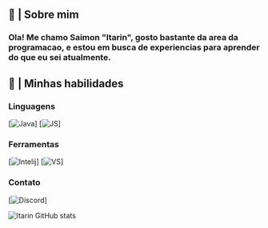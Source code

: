 ## 💼 | Sobre mim

### Ola! Me chamo Saimon "Itarin", gosto bastante da area da programacao, e estou em busca de experiencias para aprender do que eu sei atualmente.

## 📌 | Minhas habilidades

### Linguagens

[![Java](https://img.shields.io/badge/Java-ED8B00?style=for-the-badge&logo=openjdk&logoColor=white)]
[![JS](https://img.shields.io/badge/JavaScript-F7DF1E?style=for-the-badge&logo=javascript&logoColor=black)]

### Ferramentas

[![Intelij](    https://img.shields.io/badge/IntelliJ_IDEA-000000.svg?style=for-the-badge&logo=intellij-idea&logoColor=white)]
[![VS](https://img.shields.io/badge/Visual_Studio_Code-0078D4?style=for-the-badge&logo=visual%20studio%20code&logoColor=white)]

### Contato

[![Discord](    https://img.shields.io/badge/Discord-7289DA?style=for-the-badge&logo=discord&logoColor=white)]




![Itarin GitHub stats](https://github-readme-stats.vercel.app/api?username=Itarindev&show_icons=true&theme=radical)

